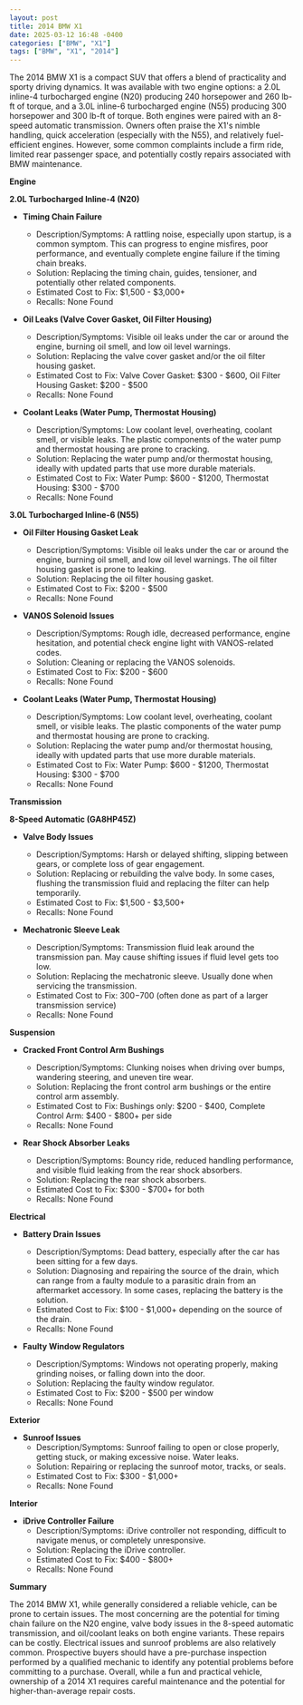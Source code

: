 ```yaml
---
layout: post
title: 2014 BMW X1
date: 2025-03-12 16:48 -0400
categories: ["BMW", "X1"]
tags: ["BMW", "X1", "2014"]
---
```

The 2014 BMW X1 is a compact SUV that offers a blend of practicality and sporty driving dynamics. It was available with two engine options: a 2.0L inline-4 turbocharged engine (N20) producing 240 horsepower and 260 lb-ft of torque, and a 3.0L inline-6 turbocharged engine (N55) producing 300 horsepower and 300 lb-ft of torque. Both engines were paired with an 8-speed automatic transmission. Owners often praise the X1's nimble handling, quick acceleration (especially with the N55), and relatively fuel-efficient engines. However, some common complaints include a firm ride, limited rear passenger space, and potentially costly repairs associated with BMW maintenance.

**Engine**

**2.0L Turbocharged Inline-4 (N20)**

* **Timing Chain Failure**
    * Description/Symptoms: A rattling noise, especially upon startup, is a common symptom. This can progress to engine misfires, poor performance, and eventually complete engine failure if the timing chain breaks.
    * Solution: Replacing the timing chain, guides, tensioner, and potentially other related components.
    * Estimated Cost to Fix: $1,500 - $3,000+
    * Recalls: None Found

* **Oil Leaks (Valve Cover Gasket, Oil Filter Housing)**
    * Description/Symptoms: Visible oil leaks under the car or around the engine, burning oil smell, and low oil level warnings.
    * Solution: Replacing the valve cover gasket and/or the oil filter housing gasket.
    * Estimated Cost to Fix: Valve Cover Gasket: $300 - $600, Oil Filter Housing Gasket: $200 - $500
    * Recalls: None Found

* **Coolant Leaks (Water Pump, Thermostat Housing)**
    * Description/Symptoms: Low coolant level, overheating, coolant smell, or visible leaks. The plastic components of the water pump and thermostat housing are prone to cracking.
    * Solution: Replacing the water pump and/or thermostat housing, ideally with updated parts that use more durable materials.
    * Estimated Cost to Fix: Water Pump: $600 - $1200, Thermostat Housing: $300 - $700
    * Recalls: None Found

**3.0L Turbocharged Inline-6 (N55)**

* **Oil Filter Housing Gasket Leak**
    * Description/Symptoms: Visible oil leaks under the car or around the engine, burning oil smell, and low oil level warnings. The oil filter housing gasket is prone to leaking.
    * Solution: Replacing the oil filter housing gasket.
    * Estimated Cost to Fix: $200 - $500
    * Recalls: None Found

* **VANOS Solenoid Issues**
    * Description/Symptoms: Rough idle, decreased performance, engine hesitation, and potential check engine light with VANOS-related codes.
    * Solution: Cleaning or replacing the VANOS solenoids.
    * Estimated Cost to Fix: $200 - $600
    * Recalls: None Found

* **Coolant Leaks (Water Pump, Thermostat Housing)**
    * Description/Symptoms: Low coolant level, overheating, coolant smell, or visible leaks. The plastic components of the water pump and thermostat housing are prone to cracking.
    * Solution: Replacing the water pump and/or thermostat housing, ideally with updated parts that use more durable materials.
    * Estimated Cost to Fix: Water Pump: $600 - $1200, Thermostat Housing: $300 - $700
    * Recalls: None Found

**Transmission**

**8-Speed Automatic (GA8HP45Z)**

* **Valve Body Issues**
    * Description/Symptoms: Harsh or delayed shifting, slipping between gears, or complete loss of gear engagement.
    * Solution: Replacing or rebuilding the valve body. In some cases, flushing the transmission fluid and replacing the filter can help temporarily.
    * Estimated Cost to Fix: $1,500 - $3,500+
    * Recalls: None Found

* **Mechatronic Sleeve Leak**
    * Description/Symptoms: Transmission fluid leak around the transmission pan.  May cause shifting issues if fluid level gets too low.
    * Solution: Replacing the mechatronic sleeve. Usually done when servicing the transmission.
    * Estimated Cost to Fix: $300-$700 (often done as part of a larger transmission service)
    * Recalls: None Found

**Suspension**

* **Cracked Front Control Arm Bushings**
    * Description/Symptoms: Clunking noises when driving over bumps, wandering steering, and uneven tire wear.
    * Solution: Replacing the front control arm bushings or the entire control arm assembly.
    * Estimated Cost to Fix: Bushings only: $200 - $400, Complete Control Arm: $400 - $800+ per side
    * Recalls: None Found

* **Rear Shock Absorber Leaks**
    * Description/Symptoms: Bouncy ride, reduced handling performance, and visible fluid leaking from the rear shock absorbers.
    * Solution: Replacing the rear shock absorbers.
    * Estimated Cost to Fix: $300 - $700+ for both
    * Recalls: None Found

**Electrical**

* **Battery Drain Issues**
    * Description/Symptoms: Dead battery, especially after the car has been sitting for a few days.
    * Solution: Diagnosing and repairing the source of the drain, which can range from a faulty module to a parasitic drain from an aftermarket accessory. In some cases, replacing the battery is the solution.
    * Estimated Cost to Fix: $100 - $1,000+ depending on the source of the drain.
    * Recalls: None Found

* **Faulty Window Regulators**
    * Description/Symptoms: Windows not operating properly, making grinding noises, or falling down into the door.
    * Solution: Replacing the faulty window regulator.
    * Estimated Cost to Fix: $200 - $500 per window
    * Recalls: None Found

**Exterior**

* **Sunroof Issues**
    * Description/Symptoms: Sunroof failing to open or close properly, getting stuck, or making excessive noise. Water leaks.
    * Solution: Repairing or replacing the sunroof motor, tracks, or seals.
    * Estimated Cost to Fix: $300 - $1,000+
    * Recalls: None Found

**Interior**

* **iDrive Controller Failure**
    * Description/Symptoms: iDrive controller not responding, difficult to navigate menus, or completely unresponsive.
    * Solution: Replacing the iDrive controller.
    * Estimated Cost to Fix: $400 - $800+
    * Recalls: None Found

**Summary**

The 2014 BMW X1, while generally considered a reliable vehicle, can be prone to certain issues. The most concerning are the potential for timing chain failure on the N20 engine, valve body issues in the 8-speed automatic transmission, and oil/coolant leaks on both engine variants. These repairs can be costly. Electrical issues and sunroof problems are also relatively common. Prospective buyers should have a pre-purchase inspection performed by a qualified mechanic to identify any potential problems before committing to a purchase. Overall, while a fun and practical vehicle, ownership of a 2014 X1 requires careful maintenance and the potential for higher-than-average repair costs.

